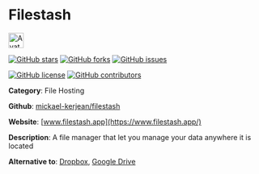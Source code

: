 
# Filestash 

<a href="https://www.filestash.app/"><img src="https://icons.duckduckgo.com/ip3/www.filestash.app.ico" alt="Avatar" width="30" height="30" /></a>

[![GitHub stars](https://img.shields.io/github/stars/mickael-kerjean/filestash.svg?style=social&label=Star&maxAge=2592000)](https://GitHub.com/mickael-kerjean/filestash/stargazers/) [![GitHub forks](https://img.shields.io/github/forks/mickael-kerjean/filestash.svg?style=social&label=Fork&maxAge=2592000)](https://GitHub.com/mickael-kerjean/filestash/network/) [![GitHub issues](https://img.shields.io/github/issues/mickael-kerjean/filestash.svg)](https://GitHub.com/Nmickael-kerjean/filestash/issues/)

[![GitHub license](https://img.shields.io/github/license/mickael-kerjean/filestash.svg)](https://github.com/mickael-kerjean/filestash/blob/master/LICENSE) [![GitHub contributors](https://img.shields.io/github/contributors/mickael-kerjean/filestash.svg)](https://GitHub.com/mickael-kerjean/filestash/graphs/contributors/) 

**Category**: File Hosting

**Github**: [mickael-kerjean/filestash](https://github.com/mickael-kerjean/filestash)

**Website**: [www.filestash.app](https://www.filestash.app/)

**Description**:
A file manager that let you manage your data anywhere it is located

**Alternative to**: [Dropbox](https://www.dropbox.com/), [Google Drive](https://drive.google.com/)
